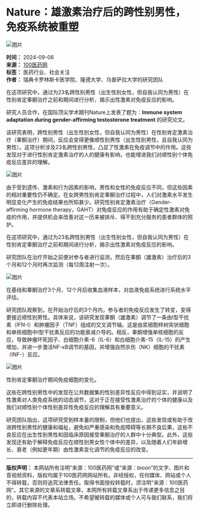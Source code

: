 # Nature：雄激素治疗后的跨性别男性，免疫系统被重塑

![图片](https://www.100yiyao.net/news/images/1310598029.png)

**时间：** 2024-09-06  
**来源：** [100医药网](http://www.100yiyao.net/)  
**标签：** 医药行业、社会关注  
**作者：** 瑞典卡罗林斯卡医学院、隆德大学、乌普萨拉大学的研究团队  

在这项研究中，通过为23名跨性别男性（出生性别女性，但自我认同为男性）在性别肯定睾酮治疗之前和期间进行分析，揭示出性激素对免疫反应的影响。

研究人员合作，在国际顶尖学术期刊Nature上发表了题为：**Immune system adaptation during gender-affirming testosterone treatment** 的研究论文。

该研究表明，跨性别男性（出生性别女性，但自我认同为男性）在性别肯定激素治疗（睾酮治疗）期间，反应会变得更像顺性别男性（出生性别男性，且自我认同为男性）。这项分析涉及23名跨性别男性，凸显了性激素在免疫调节中的作用。这些发现对于进行性别肯定激素治疗的人的健康有影响，也能增进我们对顺性别个体免疫反应差异的理解。

![图片](https://msimg.bioon.com/bioon-com/20240905/b3aad900ba0e4f41a1942b440034aa28-W7RaKrR8bHFM.jpg)

由于受到遗传、激素和行为因素的影响，男性和女性的免疫反应不同，但这些因素的相对重要性仍不确定。在女跨男性别肯定睾酮治疗过程中，人们对激素水平发生明显变化产生的免疫结果也所知甚少。研究性别肯定激素治疗（Gender-affirming hormone therapy，GAHT）对免疫反应的作用有助于确定性激素对免疫的作用，并提供机会来改善对这一历来被排斥、得不到充分服务的患者群体的照护。

在这项研究中，通过为23名跨性别男性（出生性别女性，但自我认同为男性）在性别肯定睾酮治疗之前和期间进行分析，揭示出性激素对免疫反应的影响。

研究团队在治疗开始之前便对参与者进行监测，然后在睾酮（雄激素）治疗后的3个月和12个月时再次监测（每12周注射一次）。

![图片](https://msimg.bioon.com/bioon-com/20240905/c9931d93eabe4d62908088209bda52de-YdPsrOLDZ0iU.jpg)

在基线和睾酮治疗3个月、12个月后收集血液样本，对血液免疫系统进行系统水平评估。

研究团队观察到，在开始治疗后的3个月内，参与者的免疫反应发生了转变，变得更接近顺性别男性。具体来说，该研究发现睾酮（雄激素）调节了一条由Ⅰ型干扰素（IFN-Ⅰ）和肿瘤因子（TNF）组成的交叉调节轴。这是由浆细胞样树突状细胞和单核细胞中I型干扰素反应的功能衰减介导的。相反，睾酮增强单核细胞的反应，导致肿瘤坏死因子、白细胞介素-6（IL-6）和白细胞介素-15（IL-15）的产生增加，并进一步激活NF-κB调节的基因，并增强自然杀伤（NK）细胞的干扰素（INF-）反应。

![图片](https://msimg.bioon.com/bioon-com/20240905/223f26d9ffec40d481d9ff34b0825de7-uWYHXjjhSeyp.jpg)

性别肯定睾酮治疗期间免疫细胞的变化。

这些在跨性别男性中的发现在公共数据集的性别差异性反应中得到证实，并说明了性激素对人类免疫系统的动态调节，这对于正在接受性激素治疗的个体的健康以及我们对顺性别个体性别差异性免疫反应的理解具有重要意义。

研究团队指出，这项研究受到样本量的限制，但他们也提出，这些发现或有助于改进跨性别男性的健康和福祉，避免如严重感染和免疫障碍等长期不良后果，这些不良反应在出生性别男性和因临床原因接受睾酮治疗的人群中十分典型。此外，这些发现还有助于解释免疫反应在顺性别男女性个体中的差异，以及随着人们年龄增长、衰老（例如更年期）由性激素变化调节的免疫反应的改变。

---

**版权声明：** 本网站所有注明“来源：100医药网”或“来源：bioon”的文字、图片和音视频资料，版权均属于100医药网网站所有。非经授权，任何媒体、网站或个人不得转载，否则将追究法律责任。取得书面授权转载时，须注明“来源：100医药网”。其它来源的文章系转载文章，本网所有转载文章系出于传递更多信息之目的，转载内容不代表本站立场。不希望被转载的媒体或个人可与我们联系，我们将立即进行删除处理。
